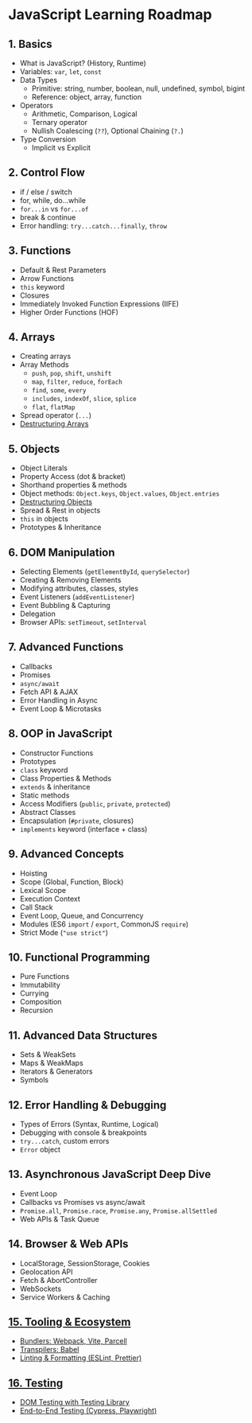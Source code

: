 # JavaScript Learning Roadmap

## 1. Basics
- What is JavaScript? (History, Runtime)
- Variables: `var`, `let`, `const`
- Data Types
  - Primitive: string, number, boolean, null, undefined, symbol, bigint
  - Reference: object, array, function
- Operators
  - Arithmetic, Comparison, Logical
  - Ternary operator
  - Nullish Coalescing (`??`), Optional Chaining (`?.`)
- Type Conversion
  - Implicit vs Explicit

## 2. Control Flow
- if / else / switch
- for, while, do...while
- `for...in` vs `for...of`
- break & continue
- Error handling: `try...catch...finally`, `throw`

## 3. Functions
- Default & Rest Parameters
- Arrow Functions
- `this` keyword
- Closures
- Immediately Invoked Function Expressions (IIFE)
- Higher Order Functions (HOF)

## 4. Arrays
- Creating arrays
- Array Methods
  - `push`, `pop`, `shift`, `unshift`
  - `map`, `filter`, `reduce`, `forEach`
  - `find`, `some`, `every`
  - `includes`, `indexOf`, `slice`, `splice`
  - `flat`, `flatMap`
- Spread operator (`...`)
- [Destructuring Arrays](#)

## 5. Objects
- Object Literals
- Property Access (dot & bracket)
- Shorthand properties & methods
- Object methods: `Object.keys`, `Object.values`, `Object.entries`
- [Destructuring Objects](#)
- Spread & Rest in objects
- `this` in objects
- Prototypes & Inheritance

## 6. DOM Manipulation
- Selecting Elements (`getElementById`, `querySelector`)
- Creating & Removing Elements
- Modifying attributes, classes, styles
- Event Listeners (`addEventListener`)
- Event Bubbling & Capturing
- Delegation
- Browser APIs: `setTimeout`, `setInterval`

## 7. Advanced Functions
- Callbacks
- Promises
- `async/await`
- Fetch API & AJAX
- Error Handling in Async
- Event Loop & Microtasks

## 8. OOP in JavaScript
- Constructor Functions
- Prototypes
- `class` keyword
- Class Properties & Methods
- `extends` & inheritance
- Static methods
- Access Modifiers (`public`, `private`, `protected`)
- Abstract Classes
- Encapsulation (`#private`, closures)
- `implements` keyword (interface + class)

## 9. Advanced Concepts
- Hoisting
- Scope (Global, Function, Block)
- Lexical Scope
- Execution Context
- Call Stack
- Event Loop, Queue, and Concurrency
- Modules (ES6 `import` / `export`, CommonJS `require`)
- Strict Mode (`"use strict"`)

## 10. Functional Programming
- Pure Functions
- Immutability
- Currying
- Composition
- Recursion

## 11. Advanced Data Structures
- Sets & WeakSets
- Maps & WeakMaps
- Iterators & Generators
- Symbols

## 12. Error Handling & Debugging
- Types of Errors (Syntax, Runtime, Logical)
- Debugging with console & breakpoints
- `try...catch`, custom errors
- `Error` object

## 13. Asynchronous JavaScript Deep Dive
- Event Loop
- Callbacks vs Promises vs async/await
- `Promise.all`, `Promise.race`, `Promise.any`, `Promise.allSettled`
- Web APIs & Task Queue

## 14. Browser & Web APIs
- LocalStorage, SessionStorage, Cookies
- Geolocation API
- Fetch & AbortController
- WebSockets
- Service Workers & Caching

## [15. Tooling & Ecosystem](#)
- [Bundlers: Webpack, Vite, Parcell](#)
- [Transpilers: Babel](#)
- [Linting & Formatting (ESLint, Prettier)](#)

## [16. Testing](#)
- [DOM Testing with Testing Library](#)
- [End-to-End Testing (Cypress, Playwright)](#)
